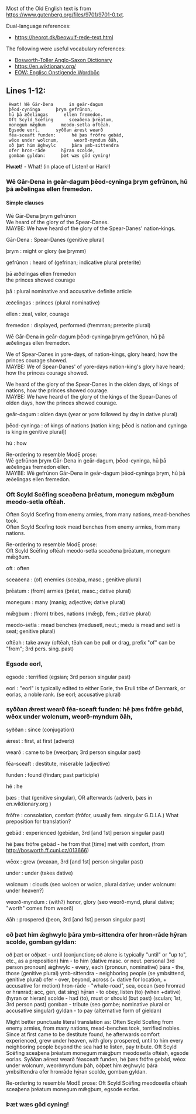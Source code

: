 Most of the Old English text is from https://www.gutenberg.org/files/9701/9701-0.txt.

Dual-language references:
* <https://heorot.dk/beowulf-rede-text.html>

The following were useful vocabulary references:
* [Bosworth-Toller Anglo-Saxon Dictionary](https://bosworthtoller.com/)
* https://en.wiktionary.org/
* [EOW: Englisc Onstigende Wordbōc](https://hord.ca/projects/eow/)

## Lines 1-12:

     Hwæt! Wē Gār-Dena      in geār-dagum
     þēod-cyninga      þrym gefrūnon,
     hū þā æðelingas      ellen fremedon.
     Oft Scyld Scēfing      sceaðena þrēatum,
     monegum mǣgðum      meodo-setla oftēah.
     Egsode eorl,      syððan ǣrest wearð
     fēa-sceaft funden:      hē þæs frōfre gebād,
     wēox under wolcnum,      weorð-myndum ðāh,
     oð þæt him ǣghwylc      þāra ymb-sittendra
     ofer hron-rāde      hȳran scolde,
     gomban gyldan:      þæt wæs gōd cyning!

**Hwæt!** - What! (in place of Listen! or Hark!)

### Wē Gār-Dena in geār-dagum þēod-cyninga þrym gefrūnon, hū þā æðelingas ellen fremedon.
#### Simple clauses
Wē Gār-Dena þrym gefrūnon\
We heard of the glory of the Spear-Danes.\
MAYBE: We have heard of the glory of the Spear-Danes' nation-kings.

Gār-Dena
: Spear-Danes (genitive plural)

þrym
: might or glory (se þrymm)

gefrūnon
: heard of (gefrinan; indicative plural preterite)

þā æðelingas ellen fremedon\
the princes showed courage

þā
: plural nominative and accusative definite article

æðelingas
: princes (plural nominative)

ellen
: zeal, valor, courage

fremedon
: displayed, performed (fremman; preterite plural)


Wē Gār-Dena in geār-dagum þēod-cyninga þrym gefrūnon, hū þā æðelingas ellen fremedon.

We of Spear-Danes in yore-days, of nation-kings, glory heard; how the princes courage showed.\
MAYBE: We of Spear-Danes' of yore-days nation-king's glory have heard; how the princes courage showed.

We heard of the glory of the Spear-Danes in the olden days, of kings of nations, how the princes showed courage.\
MAYBE: We have heard of the glory of the kings of the Spear-Danes of olden days, how the princes showed courage.

geār-dagum
: olden days (year or yore followed by day in dative plural)

þēod-cyninga
: of kings of nations (nation king; þēod is nation and cyninga is king in genitive plural])

hū
: how

Re-ordering to resemble ModE prose:\
Wē gefrūnon þrym Gār-Dena in geār-dagum, þēod-cyninga, hū þā æðelingas fremedon ellen.\
MAYBE: Wē gefrūnon Gār-Dena in geār-dagum þēod-cyninga þrym, hū þā æðelingas ellen fremedon.


### Oft Scyld Scēfing sceaðena þrēatum, monegum mǣgðum meodo-setla oftēah.
Often Scyld Scefing from enemy armies, from many nations, mead-benches took.\
Often Scyld Scefing took mead benches from enemy armies, from many nations.

Re-ordering to resemble ModE prose:\
Oft Scyld Scēfing oftēah meodo-setla sceaðena þrēatum, monegum mǣgðum.

oft
: often

sceaðena
: (of) enemies (sceaþa, masc.; genitive plural)

þrēatum
: (from) armies (þréat, masc.; dative plural)

monegum
: many (manig; adjective; dative plural)

mǣgþum
: (from) tribes, nations (mǣgþ, fem.; dative plural)

meodo-setla
: mead benches (medusetl, neut.; medu is mead and setl is seat; genitive plural)

oftēah
: take away (oftēah, tēah can be pull or drag, prefix "of" can be "from"; 3rd pers. sing. past)

### Egsode eorl,

egsode
: terrified (egsian; 3rd person singular past)

eorl
: "eorl" is typically edited to either Eorle, the Eruli tribe of Denmark, or eorlas, a noble rank. (se eorl; accusative plural)


### syððan ǣrest wearð fēa-sceaft funden: hē þæs frōfre gebād, wēox under wolcnum, weorð-myndum ðāh,

syððan
: since (conjugation)

ǣrest
: first, at first (adverb)

wearð
: came to be (weorþan; 3rd person singular past)

fēa-sceaft
: destitute, miserable (adjective)

funden
: found (findan; past participle)

hē
: he

þæs
: that (genitive singular), OR afterwards (adverb, þæs in en.wiktionary.org )

frōfre
: consolation, comfort (frōfor, usually fem. singular G.D.I.A.) What preposition for translation?

gebād
: experienced (gebīdan, 3rd [and 1st] person singular past)

hē þæs frōfre gebād - he from that [time] met with comfort,  (from http://bosworth.ff.cuni.cz/013666)

wēox
: grew (weaxan, 3rd [and 1st] person singular past)

under
: under (takes dative)

wolcnum
: clouds (seo wolcen or wolcn, plural dative; under wolcnum: under heaven?)

weorð-myndum
: (with?) honor, glory (seo weorð-mynd, plural dative; "worth" comes from weorð)

ðāh
: prospered (þeon,  3rd [and 1st] person singular past)


### oð þæt him ǣghwylc þāra ymb-sittendra ofer hron-rāde hȳran scolde, gomban gyldan:      


oð þæt or oðþæt - until (conjunction; oð alone is typically "until" or "up to", etc., as a preposition) 
him - to him (dative masc. or neut. personal 3rd person pronoun)
ǣghwylc - every, each (pronoun, nominative)
þāra - the, those (genitive plural)
ymb-sittendra - neighboring people (se ymbsittend, genitive plural)
ofer - over, beyond, across (+ dative for location, + accusative for motion)
hron-rāde - "whale-road", sea, ocean (seo hronrad or hranrad; acc, gen, dat sing)
hȳran - to obey, listen (to) (when +dative)  (hyran or hieran)
scolde - had (to), must or should (but past) (sculan; 1st, 3rd person past)
gomban - tribute (seo gombe; nominative plural or accusative singular)
gyldan - to pay (alternative form of gieldan)

Might better punctuate literal translation as:
Often Scyld Scefing from enemy armies, from many nations, mead-benches took, terrified nobles.  Since at first came to be destitute found, he afterwards comfort experienced, grew under heaven, with glory prospered, until to him every neighboring people beyond the sea had to listen, pay tribute.
Oft Scyld Scéfing sceaþena þréatum monegum mǣgþum meodosetla oftéah, egsode eorlas.  Syððan aérest wearð féasceaft funden, hé þæs frófre gebád, wéox under wolcnum, weorðmyndum þáh, oðþæt him æghwylc þára ymbsittendra ofer hronráde hýran scolde, gomban gyldan.

Re-ordering to resemble ModE prose:
Oft Scyld Scéfing meodosetla oftéah sceaþena þréatum monegum mǣgþum, egsode eorlas.


### Þæt wæs gōd cyning!
